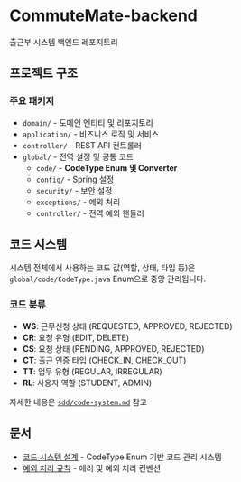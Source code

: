 # CommuteMate-backend
출근부 시스템 백엔드 레포지토리

## 프로젝트 구조

### 주요 패키지
- `domain/` - 도메인 엔티티 및 리포지토리
- `application/` - 비즈니스 로직 및 서비스
- `controller/` - REST API 컨트롤러
- `global/` - 전역 설정 및 공통 코드
  - `code/` - **CodeType Enum 및 Converter**
  - `config/` - Spring 설정
  - `security/` - 보안 설정
  - `exceptions/` - 예외 처리
  - `controller/` - 전역 예외 핸들러

## 코드 시스템

시스템 전체에서 사용하는 코드 값(역할, 상태, 타입 등)은 `global/code/CodeType.java` Enum으로 중앙 관리됩니다.

### 코드 분류
- **WS**: 근무신청 상태 (REQUESTED, APPROVED, REJECTED)
- **CR**: 요청 유형 (EDIT, DELETE)
- **CS**: 요청 상태 (PENDING, APPROVED, REJECTED)
- **CT**: 출근 인증 타입 (CHECK_IN, CHECK_OUT)
- **TT**: 업무 유형 (REGULAR, IRREGULAR)
- **RL**: 사용자 역할 (STUDENT, ADMIN)

자세한 내용은 [`sdd/code-system.md`](./sdd/code-system.md) 참고

## 문서

- [코드 시스템 설계](./sdd/code-system.md) - CodeType Enum 기반 코드 관리 시스템
- [예외 처리 규칙](./sdd/convention.md) - 에러 및 예외 처리 컨벤션
